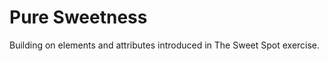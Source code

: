 <h1>Pure Sweetness</h1>

<p>Building on elements and attributes introduced in The Sweet Spot exercise.</p>